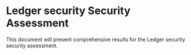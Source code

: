 # Ledger security Security Assessment

This document will present comprehensive results for the Ledger security security assessment.
